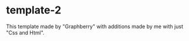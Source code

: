# template-2

This template made by "Graphberry" with additions made by me with just "Css and Html".
